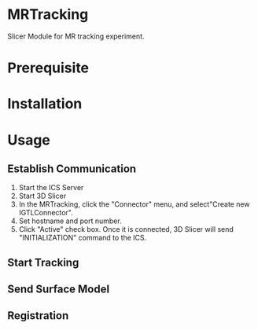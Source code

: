 MRTracking
==============
Slicer Module for MR tracking experiment.


Prerequisite
============

Installation
============

Usage
=====

Establish Communication
-----------------------
1. Start the ICS Server
2. Start 3D Slicer
3. In the MRTracking, click the "Connector" menu, and select"Create new IGTLConnector".
4. Set hostname and port number.
5. Click "Active" check box. Once it is connected, 3D Slicer will send "INITIALIZATION" command to the ICS.

Start Tracking
--------------


Send Surface Model
------------------


Registration
------------


















